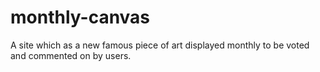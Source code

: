 # monthly-canvas
A site which as a new famous piece of art displayed monthly to be voted and commented on by users.


